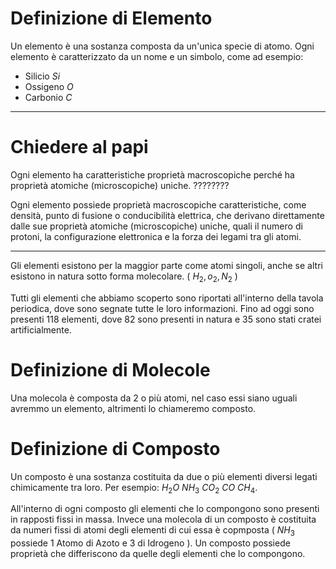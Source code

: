 # Definizione di Elemento

Un elemento è una sostanza composta da un'unica specie di atomo.
Ogni elemento è caratterizzato da un nome e un simbolo, come ad esempio: 
- Silicio $Si$
- Ossigeno $O$
- Carbonio $C$
 
---
# Chiedere al papi

Ogni elemento ha caratteristiche proprietà macroscopiche perché ha proprietà atomiche (microscopiche) uniche. ????????

Ogni elemento possiede proprietà macroscopiche caratteristiche, come densità, punto di fusione o conducibilità elettrica, che derivano direttamente dalle sue proprietà atomiche (microscopiche) uniche, quali il numero di protoni, la configurazione elettronica e la forza dei legami tra gli atomi.

---


Gli elementi esistono per la maggior parte come atomi singoli, anche se altri esistono in natura sotto forma molecolare. ( $H_2, o_2, N_2$ )

Tutti gli elementi che abbiamo scoperto sono riportati all'interno della tavola periodica, dove sono segnate tutte le loro informazioni. Fino ad oggi sono presenti 118 elementi, dove 82 sono presenti in natura e 35 sono stati cratei artificialmente.

# Definizione di Molecole

Una molecola è composta da 2 o più atomi, nel caso essi siano uguali avremmo un elemento, altrimenti lo chiameremo composto.

# Definizione di Composto

Un composto è una sostanza costituita da due o più elementi diversi legati chimicamente tra loro.
Per esempio: $H_2O$ $NH_3$ $CO_2$ $CO$ $CH_4$.

All'interno di ogni composto gli elementi che lo compongono sono presenti in rapposti fissi in massa. Invece una molecola di un composto è costituita da numeri fissi di atomi degli elementi di cui essa è copmposta ( $NH_3$ possiede 1 Atomo di Azoto e 3 di Idrogeno ).
Un composto possiede proprietà che differiscono da quelle degli elementi che lo compongono.
